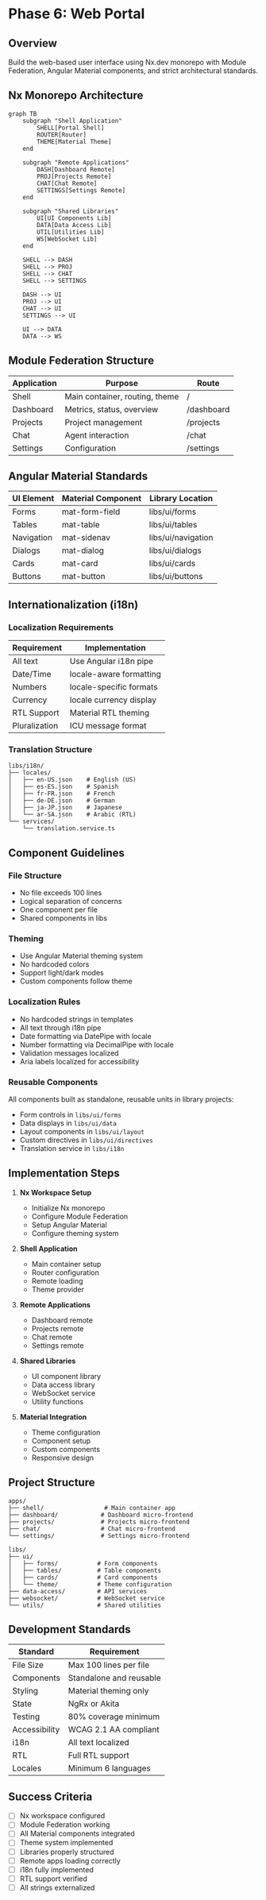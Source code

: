# Phase 6: Web Portal

## Overview
Build the web-based user interface using Nx.dev monorepo with Module Federation, Angular Material components, and strict architectural standards.

## Nx Monorepo Architecture
```mermaid
graph TB
    subgraph "Shell Application"
        SHELL[Portal Shell]
        ROUTER[Router]
        THEME[Material Theme]
    end
    
    subgraph "Remote Applications"
        DASH[Dashboard Remote]
        PROJ[Projects Remote]
        CHAT[Chat Remote]
        SETTINGS[Settings Remote]
    end
    
    subgraph "Shared Libraries"
        UI[UI Components Lib]
        DATA[Data Access Lib]
        UTIL[Utilities Lib]
        WS[WebSocket Lib]
    end
    
    SHELL --> DASH
    SHELL --> PROJ
    SHELL --> CHAT
    SHELL --> SETTINGS
    
    DASH --> UI
    PROJ --> UI
    CHAT --> UI
    SETTINGS --> UI
    
    UI --> DATA
    DATA --> WS
```

## Module Federation Structure

| Application | Purpose | Route |
|------------|---------|-------|
| Shell | Main container, routing, theme | / |
| Dashboard | Metrics, status, overview | /dashboard |
| Projects | Project management | /projects |
| Chat | Agent interaction | /chat |
| Settings | Configuration | /settings |

## Angular Material Standards

| UI Element | Material Component | Library Location |
|------------|-------------------|------------------|
| Forms | mat-form-field | libs/ui/forms |
| Tables | mat-table | libs/ui/tables |
| Navigation | mat-sidenav | libs/ui/navigation |
| Dialogs | mat-dialog | libs/ui/dialogs |
| Cards | mat-card | libs/ui/cards |
| Buttons | mat-button | libs/ui/buttons |

## Internationalization (i18n)

### Localization Requirements

| Requirement | Implementation |
|------------|---------------|
| All text | Use Angular i18n pipe |
| Date/Time | locale-aware formatting |
| Numbers | locale-specific formats |
| Currency | locale currency display |
| RTL Support | Material RTL theming |
| Pluralization | ICU message format |

### Translation Structure
```
libs/i18n/
├── locales/
│   ├── en-US.json    # English (US)
│   ├── es-ES.json    # Spanish
│   ├── fr-FR.json    # French
│   ├── de-DE.json    # German
│   ├── ja-JP.json    # Japanese
│   └── ar-SA.json    # Arabic (RTL)
└── services/
    └── translation.service.ts
```

## Component Guidelines

### File Structure
- No file exceeds 100 lines
- Logical separation of concerns
- One component per file
- Shared components in libs

### Theming
- Use Angular Material theming system
- No hardcoded colors
- Support light/dark modes
- Custom components follow theme

### Localization Rules
- No hardcoded strings in templates
- All text through i18n pipe
- Date formatting via DatePipe with locale
- Number formatting via DecimalPipe with locale
- Validation messages localized
- Aria labels localized for accessibility

### Reusable Components
All components built as standalone, reusable units in library projects:
- Form controls in `libs/ui/forms`
- Data displays in `libs/ui/data`
- Layout components in `libs/ui/layout`
- Custom directives in `libs/ui/directives`
- Translation service in `libs/i18n`

## Implementation Steps

1. **Nx Workspace Setup**
   - Initialize Nx monorepo
   - Configure Module Federation
   - Setup Angular Material
   - Configure theming system

2. **Shell Application**
   - Main container setup
   - Router configuration
   - Remote loading
   - Theme provider

3. **Remote Applications**
   - Dashboard remote
   - Projects remote
   - Chat remote
   - Settings remote

4. **Shared Libraries**
   - UI component library
   - Data access library
   - WebSocket service
   - Utility functions

5. **Material Integration**
   - Theme configuration
   - Component setup
   - Custom components
   - Responsive design

## Project Structure
```
apps/
├── shell/                 # Main container app
├── dashboard/            # Dashboard micro-frontend
├── projects/             # Projects micro-frontend
├── chat/                 # Chat micro-frontend
└── settings/             # Settings micro-frontend

libs/
├── ui/
│   ├── forms/           # Form components
│   ├── tables/          # Table components
│   ├── cards/           # Card components
│   └── theme/           # Theme configuration
├── data-access/         # API services
├── websocket/           # WebSocket service
└── utils/               # Shared utilities
```

## Development Standards

| Standard | Requirement |
|----------|------------|
| File Size | Max 100 lines per file |
| Components | Standalone and reusable |
| Styling | Material theming only |
| State | NgRx or Akita |
| Testing | 80% coverage minimum |
| Accessibility | WCAG 2.1 AA compliant |
| i18n | All text localized |
| RTL | Full RTL support |
| Locales | Minimum 6 languages |

## Success Criteria
- [ ] Nx workspace configured
- [ ] Module Federation working
- [ ] All Material components integrated
- [ ] Theme system implemented
- [ ] Libraries properly structured
- [ ] Remote apps loading correctly
- [ ] i18n fully implemented
- [ ] RTL support verified
- [ ] All strings externalized